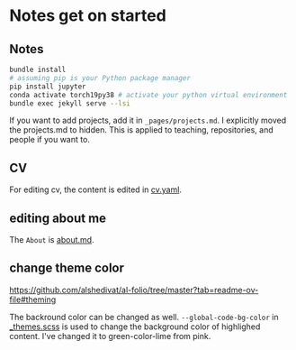 # Notes get on started

## Notes
```sh
bundle install
# assuming pip is your Python package manager
pip install jupyter
conda activate torch19py38 # activate your python virtual environment
bundle exec jekyll serve --lsi
```

If you want to add projects, add it in `_pages/projects.md`. I explicitly moved the projects.md to hidden. This is applied to teaching, repositories, and people if you want to.


## CV
For editing cv, the content is edited in [cv.yaml](_data/cv.yml).

## editing about me
The `About` is [about.md](_pages/about.md).

## change theme color
https://github.com/alshedivat/al-folio/tree/master?tab=readme-ov-file#theming

The backround color can be changed as well. `--global-code-bg-color` in [_themes.scss](_sass/_themes.scss) is used to change the background color of highlighed content. I've changed it to green-color-lime from pink.